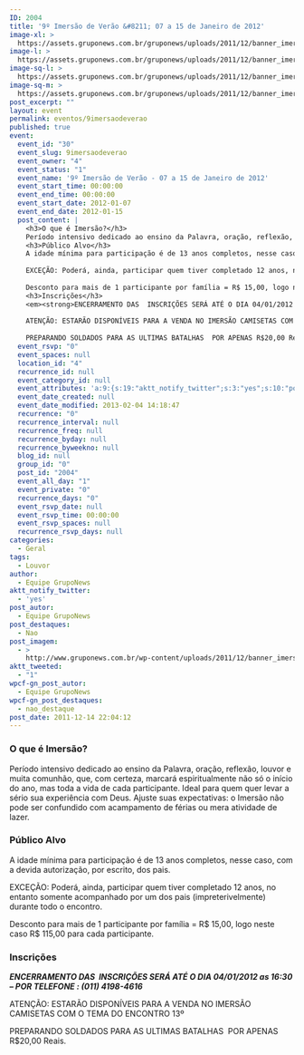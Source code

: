 ```yaml
---
ID: 2004
title: '9º Imersão de Verão &#8211; 07 a 15 de Janeiro de 2012'
image-xl: >
  https://assets.gruponews.com.br/gruponews/uploads/2011/12/banner_imersao2012.jpg
image-l: >
  https://assets.gruponews.com.br/gruponews/uploads/2011/12/banner_imersao2012.jpg
image-sq-l: >
  https://assets.gruponews.com.br/gruponews/uploads/2011/12/banner_imersao2012.jpg
image-sq-m: >
  https://assets.gruponews.com.br/gruponews/uploads/2011/12/banner_imersao2012-720x320.jpg
post_excerpt: ""
layout: event
permalink: eventos/9imersaodeverao
published: true
event:
  event_id: "30"
  event_slug: 9imersaodeverao
  event_owner: "4"
  event_status: "1"
  event_name: '9º Imersão de Verão - 07 a 15 de Janeiro de 2012'
  event_start_time: 00:00:00
  event_end_time: 00:00:00
  event_start_date: 2012-01-07
  event_end_date: 2012-01-15
  post_content: |
    <h3>O que é Imersão?</h3>
    Período intensivo dedicado ao ensino da Palavra, oração, reflexão, louvor e muita comunhão, que, com certeza, marcará espiritualmente não só o início do ano, mas toda a vida de cada participante. Ideal para quem quer levar a sério sua experiência com Deus. Ajuste suas expectativas: o Imersão não pode ser confundido com acampamento de férias ou mera atividade de lazer.
    <h3>Público Alvo</h3>
    A idade mínima para participação é de 13 anos completos, nesse caso, com a devida autorização, por escrito, dos pais.
    
    EXCEÇÃO: Poderá, ainda, participar quem tiver completado 12 anos, no entanto somente acompanhado por um dos pais (impreterivelmente) durante todo o encontro.
    
    Desconto para mais de 1 participante por família = R$ 15,00, logo neste caso R$ 115,00 para cada participante.
    <h3>Inscrições</h3>
    <em><strong>ENCERRAMENTO DAS  INSCRIÇÕES SERÁ ATÉ O DIA 04/01/2012 as 16:30 – POR TELEFONE : (011) 4198-4616</strong></em>
    
    ATENÇÃO: ESTARÃO DISPONÍVEIS PARA A VENDA NO IMERSÃO CAMISETAS COM O TEMA DO ENCONTRO 13º
    
    PREPARANDO SOLDADOS PARA AS ULTIMAS BATALHAS  POR APENAS R$20,00 Reais.
  event_rsvp: "0"
  event_spaces: null
  location_id: "4"
  recurrence_id: null
  event_category_id: null
  event_attributes: 'a:9:{s:19:"aktt_notify_twitter";s:3:"yes";s:10:"post_autor";s:16:"Equipe GrupoNews";s:14:"post_destaques";s:3:"Nao";s:11:"post_imagem";s:82:"http://www.gruponews.com.br/wp-content/uploads/2011/12/banner_imersao2012.jpg";s:12:"aktt_tweeted";s:1:"1";s:18:"wpcf-gn_post_autor";s:16:"Equipe GrupoNews";s:22:"wpcf-gn_post_destaques";s:12:"nao_destaque";s:19:"wpcf-invalid-fields";s:2042:"a:3:{s:63:"wpcf-textfield-gn_post_autor-4b28e8ee92e8797dbd745fef2496e4b1-1";a:10:{s:5:"#type";s:9:"textfield";s:3:"#id";s:63:"wpcf-textfield-gn_post_autor-4b28e8ee92e8797dbd745fef2496e4b1-1";s:6:"#title";s:13:"Nome do Autor";s:12:"#description";s:0:"";s:5:"#name";s:19:"wpcf[gn_post_autor]";s:6:"#value";s:16:"Equipe GrupoNews";s:7:"wpcf-id";s:13:"gn_post_autor";s:9:"wpcf-slug";s:13:"gn_post_autor";s:9:"wpcf-type";s:9:"textfield";s:9:"#validate";a:1:{s:8:"required";a:3:{s:6:"active";s:1:"1";s:5:"value";s:4:"true";s:7:"message";s:23:"Coloque o nome do autor";}}}s:72:"wpcf-textfield-gn_post_imagem_credito-9aafa07162bf51e60cdc2f32548d35de-1";a:9:{s:5:"#type";s:9:"textfield";s:3:"#id";s:72:"wpcf-textfield-gn_post_imagem_credito-9aafa07162bf51e60cdc2f32548d35de-1";s:6:"#title";s:18:"Crédito da imagem";s:12:"#description";s:0:"";s:5:"#name";s:28:"wpcf[gn_post_imagem_credito]";s:6:"#value";s:0:"";s:7:"wpcf-id";s:22:"gn_post_imagem_credito";s:9:"wpcf-slug";s:22:"gn_post_imagem_credito";s:9:"wpcf-type";s:9:"textfield";}s:63:"wpcf-radio-gn_post_destaques-449993ab1bf80c1a99464f257fad2a21-1";a:12:{s:5:"#type";s:6:"radios";s:3:"#id";s:63:"wpcf-radio-gn_post_destaques-449993ab1bf80c1a99464f257fad2a21-1";s:6:"#title";s:28:"Opções de Destaque na Home";s:12:"#description";s:0:"";s:5:"#name";s:23:"wpcf[gn_post_destaques]";s:6:"#value";s:12:"nao_destaque";s:7:"wpcf-id";s:17:"gn_post_destaques";s:9:"wpcf-slug";s:17:"gn_post_destaques";s:9:"wpcf-type";s:5:"radio";s:14:"#default_value";s:12:"nao_destaque";s:8:"#options";a:4:{s:14:"Destaque Maior";a:2:{s:6:"#value";s:14:"destaque_maior";s:6:"#title";s:14:"Destaque Maior";}s:15:"Destaque Médio";a:2:{s:6:"#value";s:14:"destaque_medio";s:6:"#title";s:15:"Destaque Médio";}s:9:"Novidades";a:2:{s:6:"#value";s:17:"destaque_novidade";s:6:"#title";s:9:"Novidades";}s:13:"Não destacar";a:2:{s:6:"#value";s:12:"nao_destaque";s:6:"#title";s:13:"Não destacar";}}s:9:"#validate";a:1:{s:8:"required";a:3:{s:6:"active";s:1:"1";s:5:"value";s:4:"true";s:7:"message";s:19:"Escolha uma opção";}}}}";s:27:"wpcf-gn_post_imagem_credito";s:0:"";}'
  event_date_created: null
  event_date_modified: 2013-02-04 14:18:47
  recurrence: "0"
  recurrence_interval: null
  recurrence_freq: null
  recurrence_byday: null
  recurrence_byweekno: null
  blog_id: null
  group_id: "0"
  post_id: "2004"
  event_all_day: "1"
  event_private: "0"
  recurrence_days: "0"
  event_rsvp_date: null
  event_rsvp_time: 00:00:00
  event_rsvp_spaces: null
  recurrence_rsvp_days: null
categories:
  - Geral
tags:
  - Louvor
author:
  - Equipe GrupoNews
aktt_notify_twitter:
  - 'yes'
post_autor:
  - Equipe GrupoNews
post_destaques:
  - Nao
post_imagem:
  - >
    http://www.gruponews.com.br/wp-content/uploads/2011/12/banner_imersao2012.jpg
aktt_tweeted:
  - "1"
wpcf-gn_post_autor:
  - Equipe GrupoNews
wpcf-gn_post_destaques:
  - nao_destaque
post_date: 2011-12-14 22:04:12
---
```

<h3>O que é Imersão?</h3>
Período intensivo dedicado ao ensino da Palavra, oração, reflexão, louvor e muita comunhão, que, com certeza, marcará espiritualmente não só o início do ano, mas toda a vida de cada participante. Ideal para quem quer levar a sério sua experiência com Deus. Ajuste suas expectativas: o Imersão não pode ser confundido com acampamento de férias ou mera atividade de lazer.
<h3>Público Alvo</h3>
A idade mínima para participação é de 13 anos completos, nesse caso, com a devida autorização, por escrito, dos pais.

EXCEÇÃO: Poderá, ainda, participar quem tiver completado 12 anos, no entanto somente acompanhado por um dos pais (impreterivelmente) durante todo o encontro.

Desconto para mais de 1 participante por família = R$ 15,00, logo neste caso R$ 115,00 para cada participante.
<h3>Inscrições</h3>
<em><strong>ENCERRAMENTO DAS  INSCRIÇÕES SERÁ ATÉ O DIA 04/01/2012 as 16:30 – POR TELEFONE : (011) 4198-4616</strong></em>

ATENÇÃO: ESTARÃO DISPONÍVEIS PARA A VENDA NO IMERSÃO CAMISETAS COM O TEMA DO ENCONTRO 13º

PREPARANDO SOLDADOS PARA AS ULTIMAS BATALHAS  POR APENAS R$20,00 Reais.